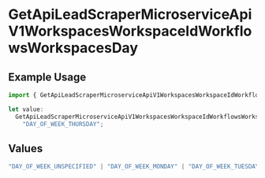 # GetApiLeadScraperMicroserviceApiV1WorkspacesWorkspaceIdWorkflowsWorkspacesDay

## Example Usage

```typescript
import { GetApiLeadScraperMicroserviceApiV1WorkspacesWorkspaceIdWorkflowsWorkspacesDay } from "oppulence-backend-sdk/models/operations";

let value:
  GetApiLeadScraperMicroserviceApiV1WorkspacesWorkspaceIdWorkflowsWorkspacesDay =
    "DAY_OF_WEEK_THURSDAY";
```

## Values

```typescript
"DAY_OF_WEEK_UNSPECIFIED" | "DAY_OF_WEEK_MONDAY" | "DAY_OF_WEEK_TUESDAY" | "DAY_OF_WEEK_WEDNESDAY" | "DAY_OF_WEEK_THURSDAY" | "DAY_OF_WEEK_FRIDAY" | "DAY_OF_WEEK_SATURDAY" | "DAY_OF_WEEK_SUNDAY"
```